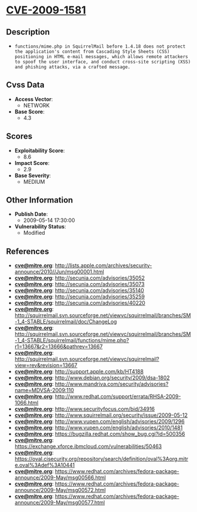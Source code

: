 
# [CVE-2009-1581](http://lists.apple.com/archives/security-announce/2010//Jun/msg00001.html)

## Description

- `functions/mime.php in SquirrelMail before 1.4.18 does not protect the application's content from Cascading Style Sheets (CSS) positioning in HTML e-mail messages, which allows remote attackers to spoof the user interface, and conduct cross-site scripting (XSS) and phishing attacks, via a crafted message.`

## Cvss Data

- **Access Vector**:
  - NETWORK
- **Base Score**:
  - 4.3

## Scores

- **Exploitability Score**:
  - 8.6
- **Impact Score**:
  - 2.9
- **Base Severity**:
  - MEDIUM

## Other Information

- **Publish Date**:
  - 2009-05-14 17:30:00
- **Vulnerability Status**:
  - Modified

## References

- **cve@mitre.org**: http://lists.apple.com/archives/security-announce/2010//Jun/msg00001.html
- **cve@mitre.org**: http://secunia.com/advisories/35052
- **cve@mitre.org**: http://secunia.com/advisories/35073
- **cve@mitre.org**: http://secunia.com/advisories/35140
- **cve@mitre.org**: http://secunia.com/advisories/35259
- **cve@mitre.org**: http://secunia.com/advisories/40220
- **cve@mitre.org**: http://squirrelmail.svn.sourceforge.net/viewvc/squirrelmail/branches/SM-1_4-STABLE/squirrelmail/doc/ChangeLog
- **cve@mitre.org**: http://squirrelmail.svn.sourceforge.net/viewvc/squirrelmail/branches/SM-1_4-STABLE/squirrelmail/functions/mime.php?r1=13667&r2=13666&pathrev=13667
- **cve@mitre.org**: http://squirrelmail.svn.sourceforge.net/viewvc/squirrelmail?view=rev&revision=13667
- **cve@mitre.org**: http://support.apple.com/kb/HT4188
- **cve@mitre.org**: http://www.debian.org/security/2009/dsa-1802
- **cve@mitre.org**: http://www.mandriva.com/security/advisories?name=MDVSA-2009:110
- **cve@mitre.org**: http://www.redhat.com/support/errata/RHSA-2009-1066.html
- **cve@mitre.org**: http://www.securityfocus.com/bid/34916
- **cve@mitre.org**: http://www.squirrelmail.org/security/issue/2009-05-12
- **cve@mitre.org**: http://www.vupen.com/english/advisories/2009/1296
- **cve@mitre.org**: http://www.vupen.com/english/advisories/2010/1481
- **cve@mitre.org**: https://bugzilla.redhat.com/show_bug.cgi?id=500356
- **cve@mitre.org**: https://exchange.xforce.ibmcloud.com/vulnerabilities/50463
- **cve@mitre.org**: https://oval.cisecurity.org/repository/search/definition/oval%3Aorg.mitre.oval%3Adef%3A10441
- **cve@mitre.org**: https://www.redhat.com/archives/fedora-package-announce/2009-May/msg00566.html
- **cve@mitre.org**: https://www.redhat.com/archives/fedora-package-announce/2009-May/msg00572.html
- **cve@mitre.org**: https://www.redhat.com/archives/fedora-package-announce/2009-May/msg00577.html
